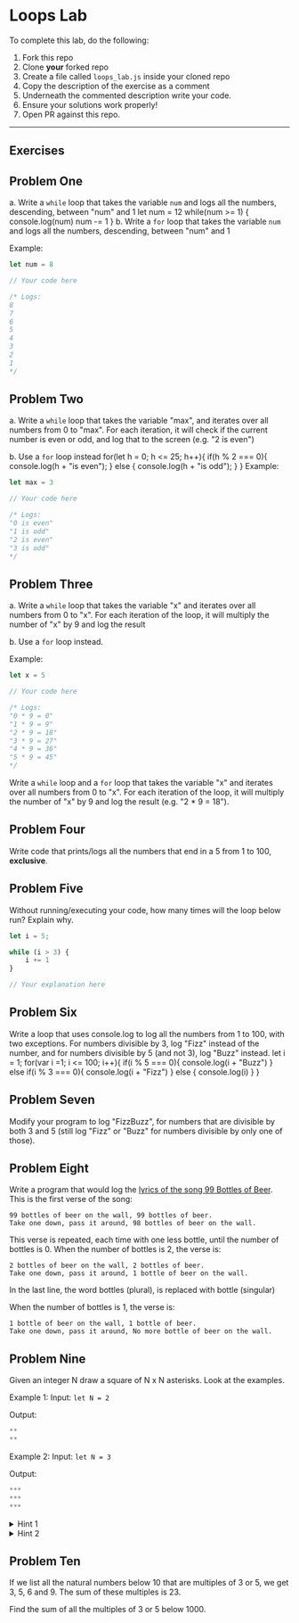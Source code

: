 # Loops Lab

To complete this lab, do the following:

1. Fork this repo
2. Clone **your** forked repo
3. Create a file called `loops_lab.js` inside your cloned repo
4. Copy the description of the exercise as a comment  
5. Underneath the commented description write your code.
6. Ensure your solutions work properly!
7. Open PR against this repo.

___

## Exercises

## Problem One 

a. Write a `while` loop that takes the variable `num` and logs all the numbers, descending, between "num" and 1
let num = 12
while(num >= 1) {
  console.log(num)
  num -= 1
}
b. Write a `for` loop that takes the variable `num` and logs all the numbers, descending, between "num" and 1

Example:

```js
let num = 8

// Your code here

/* Logs:
8
7
6
5
4
3
2
1
*/
```

## Problem Two

a. Write a `while` loop that takes the variable "max", and iterates over all numbers from 0 to "max". 
For each iteration, it will check if the current number is even or odd, and log that to the screen (e.g. "2 is even")

b. Use a `for` loop instead
for(let h = 0; h <= 25; h++){
  if(h % 2 === 0){
    console.log(h + "is even");
  } else {
    console.log(h + "is odd");
  }
}
Example: 

```js
let max = 3

// Your code here

/* Logs:
"0 is even"
"1 is odd"
"2 is even"
"3 is odd"
*/

```

## Problem Three

a. Write a `while` loop that takes the variable "x" and iterates over all numbers from 0 to "x". For each iteration of the loop, it will multiply the number of "x" by 9 and log the result 

b. Use a `for` loop instead.

Example:

```js
let x = 5

// Your code here

/* Logs:
"0 * 9 = 0"
"1 * 9 = 9"
"2 * 9 = 18"
"3 * 9 = 27"
"4 * 9 = 36"
"5 * 9 = 45"
*/
```


Write a `while` loop and a `for` loop that takes the variable "x" and iterates over all numbers from 0 to "x". For each iteration of the loop, it will multiply the number of "x" by 9 and log the result (e.g. "2 * 9 = 18").


## Problem Four

Write code that prints/logs all the numbers that end in a 5 from 1 to 100, **exclusive**.

## Problem Five

Without running/executing your code, how many times will the loop below run? Explain why.

```js
let i = 5;

while (i > 3) {
    i += 1
}

// Your explanation here
```

## Problem Six

Write a loop that uses console.log to log all the numbers from 1 to 100, with two exceptions. For numbers divisible by 3, log "Fizz" instead of the number, and for numbers divisible by 5 (and not 3), log "Buzz" instead.
let i = 1;
for(var i =1; i <= 100; i++){
  if(i % 5 === 0){
    console.log(i + "Buzz")
  } else if(i % 3 === 0){
    console.log(i + "Fizz")
  } else {
    console.log(i)
  }
}
## Problem Seven

Modify your program to log "FizzBuzz", for numbers that are divisible by both 3 and 5 (still log "Fizz" or "Buzz" for numbers divisible by only one of those).

## Problem Eight

Write a program that would log the [lyrics of the song 99 Bottles of Beer](http://www.99-bottles-of-beer.net/lyrics.html). This is the first verse of the song:

  ```
  99 bottles of beer on the wall, 99 bottles of beer.
  Take one down, pass it around, 98 bottles of beer on the wall.
  ```

This verse is repeated, each time with one less bottle, until the number of bottles is 0. When the number of bottles is 2, the verse is:

  ```
  2 bottles of beer on the wall, 2 bottles of beer.
  Take one down, pass it around, 1 bottle of beer on the wall.
  ```

  In the last line, the word bottles (plural), is  replaced with bottle (singular)

  When the number of bottles is 1, the verse is:

  ```
  1 bottle of beer on the wall, 1 bottle of beer.
  Take one down, pass it around, No more bottle of beer on the wall.
  ```

## Problem Nine

Given an integer N draw a square of N x N asterisks. Look at the examples.

Example 1:
Input: `let N = 2`

Output:
```js
**
**
```

Example 2:
Input: `let N = 3`

Output:
```js
***
***
***
```

<details>
  <summary>
    Hint 1 
  </summary>
  Try printing/logging a single line of * first.
</details>

<details>
  <summary>
    Hint 2
  </summary>
  You will need 2 loops for this.
</details>

## Problem Ten

If we list all the natural numbers below 10 that are multiples of 3 or 5, we get 3, 5, 6 and 9. The sum of these multiples is 23.

Find the sum of all the multiples of 3 or 5 below 1000.
